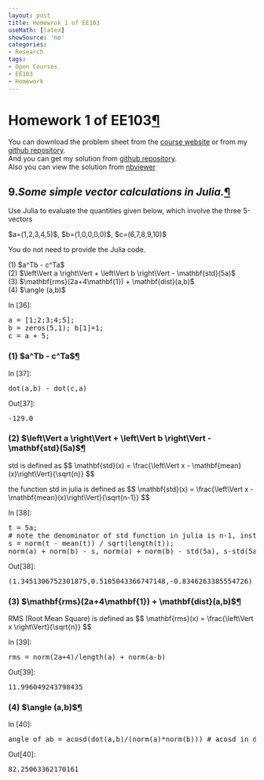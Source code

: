 ```yaml
---
layout: post
title: Homewrok 1 of EE103
useMath: [latex]
showSource: 'no'
categories:
- Research
tags:
- Open Courses
- EE103
- Homework
---
```


<div tabindex="-1" id="notebook" class="border-box-sizing">
    <div class="container" id="notebook-container">

<div class="cell border-box-sizing text_cell rendered">
<div class="prompt input_prompt">
</div>
<div class="inner_cell">
<div class="text_cell_render border-box-sizing rendered_html">
<h1 id="Homework-1-of-EE103">Homework 1 of EE103<a class="anchor-link" href="#Homework-1-of-EE103">&#182;</a></h1>
</div>
</div>
</div>
<div class="cell border-box-sizing text_cell rendered">
<div class="prompt input_prompt">
</div>
<div class="inner_cell">
<div class="text_cell_render border-box-sizing rendered_html">
<p>You can download the problem sheet from the <a href="http://web.stanford.edu/class/ee103/hw/hw1.pdf">course website</a> or from my <a href="https://github.com/csukuangfj/EE103/raw/master/hw1.pdf">github repository</a>.<br>
And you can get my solution from <a href="https://github.com/csukuangfj/EE103/raw/master/Homework1.ipynb">github repository</a>.<br>
Also you can view the solution from <a href="http://nbviewer.ipython.org/github/csukuangfj/EE103/blob/master/Homework1.ipynb">nbviewer</a></p>

</div>
</div>
</div>
<div class="cell border-box-sizing text_cell rendered">
<div class="prompt input_prompt">
</div>
<div class="inner_cell">
<div class="text_cell_render border-box-sizing rendered_html">
<h2 id="9.Some-simple-vector-calculations-in-Julia.">9.<em>Some simple vector calculations in Julia.</em><a class="anchor-link" href="#9.Some-simple-vector-calculations-in-Julia.">&#182;</a></h2><p>Use Julia to evaluate the quantities given
below, which involve the three 5-vectors</p>
<p>$a=(1,2,3,4,5)$, $b=(1,0,0,0,0)$, $c=(6,7,8,9,10)$</p>
<p>You do not need to provide the Julia code.</p>
<p>(1) $a^Tb - c^Ta$<br>
(2) $\left\Vert a \right\Vert + \left\Vert b \right\Vert - \mathbf{std}(5a)$<br>
(3) $\mathbf{rms}(2a+4\mathbf{1}) + \mathbf{dist}(a,b)$<br>
(4) $\angle (a,b)$</p>

</div>
</div>
</div>
<div class="cell border-box-sizing code_cell rendered">
<div class="input">
<div class="prompt input_prompt">In&nbsp;[36]:</div>
<div class="inner_cell">
    <div class="input_area">
<div class=" highlight hl-julia"><pre><span class="n">a</span> <span class="o">=</span> <span class="p">[</span><span class="mi">1</span><span class="p">;</span><span class="mi">2</span><span class="p">;</span><span class="mi">3</span><span class="p">;</span><span class="mi">4</span><span class="p">;</span><span class="mi">5</span><span class="p">];</span>
<span class="n">b</span> <span class="o">=</span> <span class="n">zeros</span><span class="p">(</span><span class="mi">5</span><span class="p">,</span><span class="mi">1</span><span class="p">);</span> <span class="n">b</span><span class="p">[</span><span class="mi">1</span><span class="p">]</span><span class="o">=</span><span class="mi">1</span><span class="p">;</span>
<span class="n">c</span> <span class="o">=</span> <span class="n">a</span> <span class="o">+</span> <span class="mi">5</span><span class="p">;</span>
</pre></div>

</div>
</div>
</div>

</div>
<div class="cell border-box-sizing text_cell rendered">
<div class="prompt input_prompt">
</div>
<div class="inner_cell">
<div class="text_cell_render border-box-sizing rendered_html">
<h3 id="(1)-$a^Tb---c^Ta$">(1) $a^Tb - c^Ta$<a class="anchor-link" href="#(1)-$a^Tb---c^Ta$">&#182;</a></h3>
</div>
</div>
</div>
<div class="cell border-box-sizing code_cell rendered">
<div class="input">
<div class="prompt input_prompt">In&nbsp;[37]:</div>
<div class="inner_cell">
    <div class="input_area">
<div class=" highlight hl-julia"><pre><span class="n">dot</span><span class="p">(</span><span class="n">a</span><span class="p">,</span><span class="n">b</span><span class="p">)</span> <span class="o">-</span> <span class="n">dot</span><span class="p">(</span><span class="n">c</span><span class="p">,</span><span class="n">a</span><span class="p">)</span>
</pre></div>

</div>
</div>
</div>

<div class="output_wrapper">
<div class="output">


<div class="output_area"><div class="prompt output_prompt">Out[37]:</div>


<div class="output_text output_subarea output_execute_result">
<pre>-129.0</pre>
</div>

</div>

</div>
</div>

</div>
<div class="cell border-box-sizing text_cell rendered">
<div class="prompt input_prompt">
</div>
<div class="inner_cell">
<div class="text_cell_render border-box-sizing rendered_html">
<h3 id="(2)-$\left\Vert-a-\right\Vert-+-\left\Vert-b-\right\Vert---\mathbf{std}(5a)$">(2) $\left\Vert a \right\Vert + \left\Vert b \right\Vert - \mathbf{std}(5a)$<a class="anchor-link" href="#(2)-$\left\Vert-a-\right\Vert-+-\left\Vert-b-\right\Vert---\mathbf{std}(5a)$">&#182;</a></h3><p>std is defined as
$$
    \mathbf{std}(x) = \frac{\left\Vert x - \mathbf{mean}(x)\right\Vert}{\sqrt{n}}
$$</p>
<p>the function std in julia is defined as
$$
    \mathbf{std}(x) = \frac{\left\Vert x - \mathbf{mean}(x)\right\Vert}{\sqrt{n-1}}
$$</p>

</div>
</div>
</div>
<div class="cell border-box-sizing code_cell rendered">
<div class="input">
<div class="prompt input_prompt">In&nbsp;[38]:</div>
<div class="inner_cell">
    <div class="input_area">
<div class=" highlight hl-julia"><pre><span class="n">t</span> <span class="o">=</span> <span class="mi">5</span><span class="n">a</span><span class="p">;</span>
<span class="c"># note the denominator of std function in julia is n-1, instead of n</span>
<span class="n">s</span> <span class="o">=</span> <span class="n">norm</span><span class="p">(</span><span class="n">t</span> <span class="o">-</span> <span class="n">mean</span><span class="p">(</span><span class="n">t</span><span class="p">))</span> <span class="o">/</span> <span class="n">sqrt</span><span class="p">(</span><span class="n">length</span><span class="p">(</span><span class="n">t</span><span class="p">));</span> 
<span class="n">norm</span><span class="p">(</span><span class="n">a</span><span class="p">)</span> <span class="o">+</span> <span class="n">norm</span><span class="p">(</span><span class="n">b</span><span class="p">)</span> <span class="o">-</span> <span class="n">s</span><span class="p">,</span> <span class="n">norm</span><span class="p">(</span><span class="n">a</span><span class="p">)</span> <span class="o">+</span> <span class="n">norm</span><span class="p">(</span><span class="n">b</span><span class="p">)</span> <span class="o">-</span> <span class="n">std</span><span class="p">(</span><span class="mi">5</span><span class="n">a</span><span class="p">),</span> <span class="n">s</span><span class="o">-</span><span class="n">std</span><span class="p">(</span><span class="mi">5</span><span class="n">a</span><span class="p">)</span>
</pre></div>

</div>
</div>
</div>

<div class="output_wrapper">
<div class="output">


<div class="output_area"><div class="prompt output_prompt">Out[38]:</div>


<div class="output_text output_subarea output_execute_result">
<pre>(1.3451306752301875,0.5105043366747148,-0.8346263385554726)</pre>
</div>

</div>

</div>
</div>

</div>
<div class="cell border-box-sizing text_cell rendered">
<div class="prompt input_prompt">
</div>
<div class="inner_cell">
<div class="text_cell_render border-box-sizing rendered_html">
<h3 id="(3)-$\mathbf{rms}(2a+4\mathbf{1})-+-\mathbf{dist}(a,b)$">(3) $\mathbf{rms}(2a+4\mathbf{1}) + \mathbf{dist}(a,b)$<a class="anchor-link" href="#(3)-$\mathbf{rms}(2a+4\mathbf{1})-+-\mathbf{dist}(a,b)$">&#182;</a></h3><p>RMS (Root Mean Square) is defined as
$$
    \mathbf{rms}(x) = \frac{\left\Vert x \right\Vert}{\sqrt{n}}
$$</p>

</div>
</div>
</div>
<div class="cell border-box-sizing code_cell rendered">
<div class="input">
<div class="prompt input_prompt">In&nbsp;[39]:</div>
<div class="inner_cell">
    <div class="input_area">
<div class=" highlight hl-julia"><pre><span class="n">rms</span> <span class="o">=</span> <span class="n">norm</span><span class="p">(</span><span class="mi">2</span><span class="n">a</span><span class="o">+</span><span class="mi">4</span><span class="p">)</span><span class="o">/</span><span class="n">length</span><span class="p">(</span><span class="n">a</span><span class="p">)</span> <span class="o">+</span> <span class="n">norm</span><span class="p">(</span><span class="n">a</span><span class="o">-</span><span class="n">b</span><span class="p">)</span>
</pre></div>

</div>
</div>
</div>

<div class="output_wrapper">
<div class="output">


<div class="output_area"><div class="prompt output_prompt">Out[39]:</div>


<div class="output_text output_subarea output_execute_result">
<pre>11.996049243798435</pre>
</div>

</div>

</div>
</div>

</div>
<div class="cell border-box-sizing text_cell rendered">
<div class="prompt input_prompt">
</div>
<div class="inner_cell">
<div class="text_cell_render border-box-sizing rendered_html">
<h3 id="(4)-$\angle-(a,b)$">(4) $\angle (a,b)$<a class="anchor-link" href="#(4)-$\angle-(a,b)$">&#182;</a></h3>
</div>
</div>
</div>
<div class="cell border-box-sizing code_cell rendered">
<div class="input">
<div class="prompt input_prompt">In&nbsp;[40]:</div>
<div class="inner_cell">
    <div class="input_area">
<div class=" highlight hl-julia"><pre><span class="n">angle_of_ab</span> <span class="o">=</span> <span class="n">acosd</span><span class="p">(</span><span class="n">dot</span><span class="p">(</span><span class="n">a</span><span class="p">,</span><span class="n">b</span><span class="p">)</span><span class="o">/</span><span class="p">(</span><span class="n">norm</span><span class="p">(</span><span class="n">a</span><span class="p">)</span><span class="o">*</span><span class="n">norm</span><span class="p">(</span><span class="n">b</span><span class="p">)))</span> <span class="c"># acosd in degree, and acos in radian</span>
</pre></div>

</div>
</div>
</div>

<div class="output_wrapper">
<div class="output">


<div class="output_area"><div class="prompt output_prompt">Out[40]:</div>


<div class="output_text output_subarea output_execute_result">
<pre>82.25063362170161</pre>
</div>

</div>

</div>
</div>

</div>
    </div>
  </div>